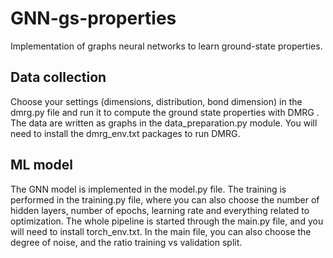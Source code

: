 # GNN-gs-properties
Implementation of graphs neural networks to learn ground-state properties.

## Data collection
Choose your settings (dimensions, distribution, bond dimension) in the dmrg.py file and run it to compute the ground state properties with DMRG . The data are written as graphs in the data_preparation.py module. You will need to install the dmrg_env.txt packages to run DMRG.

## ML model
The GNN model is implemented in the model.py file. The training is performed in the training.py file, where you can also choose the number of hidden layers, number of epochs, learning rate and everything related to optimization. The whole pipeline is started through the main.py file, and you will need to install torch_env.txt. In the main file, you can also choose the degree of noise, and the ratio training vs validation split. 
